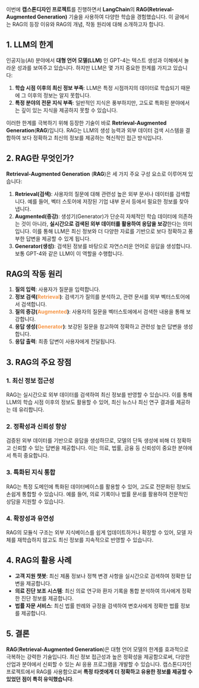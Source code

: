 이번에 **캡스톤디자인 프로젝트**를 진행하면서 **LangChain**의 **RAG(Retrieval-Augmented Generation)** 기술을 사용하여 다양한 학습을 경험했습니다. 이 글에서는 RAG의 등장 이유와 RAG의 개념, 작동 원리에 대해 소개하고자 합니다.

## 1. LLM의 한계
인공지능(AI) 분야에서 **대형 언어 모델(LLM)** 인 GPT-4는 텍스트 생성과 이해에서 놀라운 성과를 보여주고 있습니다. 하지만 LLM은 몇 가지 중요한 한계를 가지고 있습니다:

1. **학습 시점 이후의 최신 정보 부족**: LLM은 특정 시점까지의 데이터로 학습되기 때문에 그 이후의 정보는 알지 못합니다.
2. **특정 분야의 전문 지식 부족**: 일반적인 지식은 풍부하지만, 고도로 특화된 분야에서는 깊이 있는 지식을 제공하지 못할 수 있습니다.

이러한 한계를 극복하기 위해 등장한 기술이 바로 **Retrieval-Augmented Generation**(**RAG**)입니다. RAG는 LLM의 생성 능력과 외부 데이터 검색 시스템을 결합하여 보다 정확하고 최신의 정보를 제공하는 혁신적인 접근 방식입니다.

## 2. RAG란 무엇인가?

**Retrieval-Augmented Generation** (**RAG**)은 세 가지 주요 구성 요소로 이루어져 있습니다:

1. **Retrieval(검색)**: 사용자의 질문에 대해 관련성 높은 외부 문서나 데이터를 검색합니다. 예를 들어, 벡터 스토어에 저장된 기업 내부 문서 등에서 필요한 정보를 찾아냅니다.
2. **Augmented(증강)**: 생성기(Generator)가 단순히 자체적인 학습 데이터에 의존하는 것이 아니라, **실시간으로 검색된 외부 데이터를 활용하여 응답을 보강**한다는 의미입니다. 이를 통해 LLM은 최신 정보와 더 다양한 자료를 기반으로 보다 정확하고 풍부한 답변을 제공할 수 있게 됩니다.
3. **Generator(생성)**: 검색된 정보를 바탕으로 자연스러운 언어로 응답을 생성합니다. 보통 GPT-4와 같은 LLM이 이 역할을 수행합니다.

## RAG의 작동 원리

1. **질의 입력**: 사용자가 질문을 입력합니다.
2. **정보 검색(<font color="#f79646">Retrieval</font>)**: 검색기가 질의를 분석하고, 관련 문서를 외부 벡터스토어에서 검색합니다.
3. **질의 증강(<font color="#f79646">Augmented</font>)**: 사용자의 질문을 벡터스토에에서 검색한 내용을 통해 보강합니다.
4. **응답 생성(<font color="#f79646">Generator</font>)**: 보강된 질문을 참고하여 정확하고 관련성 높은 답변을 생성합니다.
5. **응답 출력**: 최종 답변이 사용자에게 전달됩니다.

## 3. RAG의 주요 장점

### 1. 최신 정보 접근성
RAG는 실시간으로 외부 데이터를 검색하여 최신 정보를 반영할 수 있습니다. 이를 통해 LLM의 학습 시점 이후의 정보도 활용할 수 있어, 최신 뉴스나 최신 연구 결과를 제공하는 데 유리합니다.

### 2. 정확성과 신뢰성 향상
검증된 외부 데이터를 기반으로 응답을 생성하므로, 모델의 단독 생성에 비해 더 정확하고 신뢰할 수 있는 답변을 제공합니다. 이는 의료, 법률, 금융 등 신뢰성이 중요한 분야에서 특히 중요합니다.

### 3. 특화된 지식 통합
RAG는 특정 도메인에 특화된 데이터베이스를 활용할 수 있어, 고도로 전문화된 정보도 손쉽게 통합할 수 있습니다. 예를 들어, 의료 기록이나 법률 문서를 활용하여 전문적인 상담을 지원할 수 있습니다.

### 4. 확장성과 유연성
RAG의 모듈식 구조는 외부 지식베이스를 쉽게 업데이트하거나 확장할 수 있어, 모델 자체를 재학습하지 않고도 최신 정보를 지속적으로 반영할 수 있습니다.

## 4. RAG의 활용 사례

- **고객 지원 챗봇**: 최신 제품 정보나 정책 변경 사항을 실시간으로 검색하여 정확한 답변을 제공합니다.
- **의료 진단 보조 시스템**: 최신 의료 연구와 환자 기록을 통합 분석하여 의사에게 정확한 진단 정보를 제공합니다.
- **법률 자문 서비스**: 최신 법률 판례와 규정을 검색하여 변호사에게 정확한 법률 정보를 제공합니다.

## 5. 결론

**RAG**(**Retrieval-Augmented Generation**)은 대형 언어 모델의 한계를 효과적으로 극복하는 강력한 기술입니다. 최신 정보 접근성과 높은 정확성을 제공함으로써, 다양한 산업과 분야에서 신뢰할 수 있는 AI 응용 프로그램을 개발할 수 있습니다. 
캡스톤디자인 프로젝트에서 RAG를 사용함으로써 **특정 타겟에게 더 정확하고 유용한 정보를 제공할 수 있었던 점이 특히 유익했습니다**.